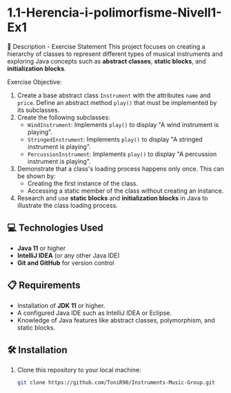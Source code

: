 # 1.1-Herencia-i-polimorfisme-Nivell1-Ex1

📄 Description - Exercise Statement
This project focuses on creating a hierarchy of classes to represent different types of musical instruments and exploring Java concepts such as **abstract classes**, **static blocks**, and **initialization blocks**.

Exercise Objective:
1. Create a base abstract class `Instrument` with the attributes `name` and `price`. Define an abstract method `play()` that must be implemented by its subclasses.
2. Create the following subclasses:
   - `WindInstrument`: Implements `play()` to display "A wind instrument is playing".
   - `StringedInstrument`: Implements `play()` to display "A stringed instrument is playing".
   - `PercussionInstrument`: Implements `play()` to display "A percussion instrument is playing".
3. Demonstrate that a class's loading process happens only once. This can be shown by:
   - Creating the first instance of the class.
   - Accessing a static member of the class without creating an instance.
4. Research and use **static blocks** and **initialization blocks** in Java to illustrate the class loading process.

## 💻 Technologies Used
- **Java 11** or higher
- **IntelliJ IDEA** (or any other Java IDE)
- **Git and GitHub** for version control

## 📋 Requirements
- Installation of **JDK 11** or higher.
- A configured Java IDE such as IntelliJ IDEA or Eclipse.
- Knowledge of Java features like abstract classes, polymorphism, and static blocks.

## 🛠️ Installation
1. Clone this repository to your local machine:
   ```bash
   git clone https://github.com/ToniR90/Instruments-Music-Group.git

